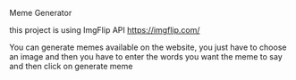 Meme Generator

this project is using ImgFlip API https://imgflip.com/

You can generate memes available on the website, you just have to choose an image and then you have to enter the words you want the meme to say and then click on generate meme
